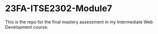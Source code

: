 # 23FA-ITSE2302-Module7
This is the repo for the final mastery assessment in my Intermediate Web Development course.
